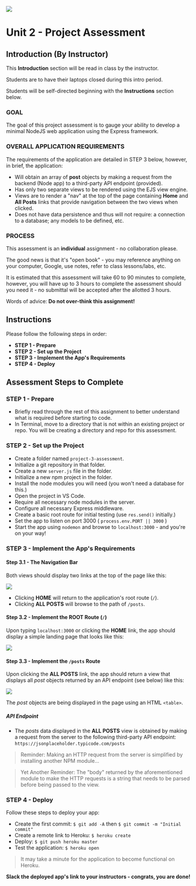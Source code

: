 <img src="https://i.imgur.com/ser5chI.png">

# Unit 2 - Project Assessment

## Introduction (By Instructor)

This **Introduction** section will be read in class by the instructor.

Students are to have their laptops closed during this intro period.

Students will be self-directed beginning with the **Instructions** section below.

### GOAL

The goal of this project assessment is to gauge your ability to develop a minimal NodeJS web application using the Express framework.

### OVERALL APPLICATION REQUIREMENTS

The requirements of the application are detailed in STEP 3 below, however, in brief, the application:

- Will obtain an array of **post** objects by making a request from the backend (Node app) to a third-party API endpoint (provided).
- Has only two separate views to be rendered using the EJS view engine.
- Views are to render a "nav" at the top of the page containing **Home** and **All Posts** links that provide navigation between the two views when clicked.
- Does not have data persistence and thus will not require: a connection to a database; any models to be defined, etc.

### PROCESS

This assessment is an **individual** assignment - no collaboration please.

The good news is that it's "open book" - you may reference anything on your computer, Google, use notes, refer to class lessons/labs, etc.

It is estimated that this assessment will take 60 to 90 minutes to complete, however, you will have up to 3 hours to complete the assessment should you need it - no submittal will be accepted after the allotted 3 hours. 

Words of advice: **Do not over-think this assignment!**

## Instructions

Please follow the following steps in order:

- **STEP 1 - Prepare**
- **STEP 2 - Set up the Project**
- **STEP 3 - Implement the App's Requirements**
- **STEP 4 - Deploy**

## Assessment Steps to Complete

### STEP 1 - Prepare

- Briefly read through the rest of this assignment to better understand what is required before starting to code.
- In Terminal, move to a directory that is not within an existing project or repo. You will be creating a directory and repo for this assessment.

### STEP 2 - Set up the Project

- Create a folder named `project-3-assessment`.
- Initialize a git repository in that folder.
- Create a new `server.js` file in the folder.
- Initialize a new npm project in the folder.
- Install the node modules you will need (you won't need a database for this.)
- Open the project in VS Code.
- Require all necessary node modules in the server.
- Configure all necessary Express middleware.
- Create a basic root route for initial testing (use `res.send()` initially.)
- Set the app to listen on port 3000 ( `process.env.PORT || 3000` )
- Start the app using `nodemon` and browse to `localhost:3000` - and you're on your way!

### STEP 3 - Implement the App's Requirements

#### Step 3.1 - The Navigation Bar

Both views should display two links at the top of the page like this:

<img src="https://i.imgur.com/GGkAv3I.png">

- Clicking **HOME** will return to the application's root route (`/`).
- Clicking **ALL POSTS** will browse to the path of `/posts`.

#### Step 3.2 - Implement the ROOT Route (`/`)

Upon typing `localhost:3000` or clicking the **HOME** link, the app should display a simple landing page that looks like this:

<img src="https://i.imgur.com/vHpWt75.png">

#### Step 3.3 - Implement the `/posts` Route

Upon clicking the **ALL POSTS** link, the app should return a view that displays all _post_ objects returned by an API endpoint (see below) like this:

<img src="https://i.imgur.com/GY61bmq.png">

The _post_ objects are being displayed in the page using an HTML `<table>`.

##### API Endpoint

- The _posts_ data displayed in the **ALL POSTS** view is obtained by making a request from the server to the following third-party API endpoint:<br>`https://jsonplaceholder.typicode.com/posts`

> Reminder: Making an HTTP request from the server is simplified by installing another NPM module...

> Yet Another Reminder: The "body" returned by the aforementioned module to make the HTTP requests is a string that needs to be parsed before being passed to the view.

### STEP 4 - Deploy

Follow these steps to deploy your app:

- Create the first commit: `$ git add -A` then `$ git commit -m "Initial commit"`
- Create a remote link to Heroku: `$ heroku create`
- Deploy: `$ git push heroku master`
- Test the application: `$ heroku open`

> It may take a minute for the application to become functional on Heroku.

**Slack the deployed app's link to your instructors - congrats, you are done!**
